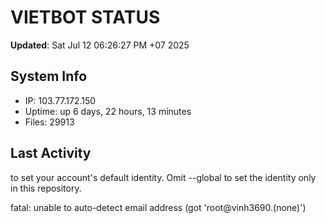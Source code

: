 # VIETBOT STATUS
**Updated**: Sat Jul 12 06:26:27 PM +07 2025

## System Info
- IP: 103.77.172.150
- Uptime: up 6 days, 22 hours, 13 minutes
- Files: 29913

## Last Activity

to set your account's default identity.
Omit --global to set the identity only in this repository.

fatal: unable to auto-detect email address (got 'root@vinh3690.(none)')
